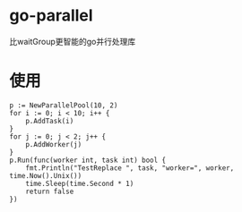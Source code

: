 # go-parallel
比waitGroup更智能的go并行处理库

# 使用
```
p := NewParallelPool(10, 2)
for i := 0; i < 10; i++ {
	p.AddTask(i)
}
for j := 0; j < 2; j++ {
	p.AddWorker(j)
}
p.Run(func(worker int, task int) bool {
	fmt.Println("TestReplace ", task, "worker=", worker, time.Now().Unix())
	time.Sleep(time.Second * 1) 
	return false
})
```
